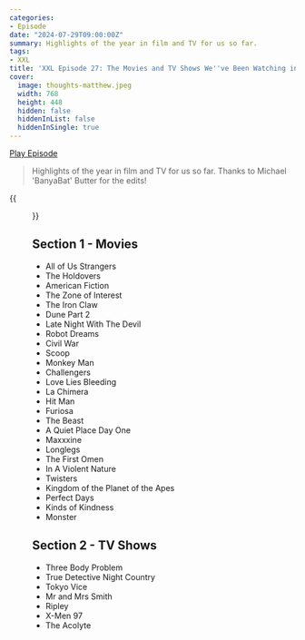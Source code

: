 ```yaml
---
categories:
- Episode
date: "2024-07-29T09:00:00Z"
summary: Highlights of the year in film and TV for us so far.
tags:
- XXL
title: 'XXL Episode 27: The Movies and TV Shows We''ve Been Watching in 2024 (So Far)'
cover: 
  image: thoughts-matthew.jpeg
  width: 768
  height: 448
  hidden: false
  hiddenInList: false
  hiddenInSingle: true
---
```


[Play Episode](https://www.patreon.com/posts/xxl-episode-27-109001915)
> Highlights of the year in film and TV for us so far. Thanks to Michael 'BanyaBat' Butter for the edits!

{{<figure 
    src="thoughts-matthew.jpeg" 
    alt="Thoughts Matthew" 
    caption="Image Credit: melmer">}}

## Section 1 - Movies

- All of Us Strangers
- The Holdovers
- American Fiction
- The Zone of Interest 
- The Iron Claw
- Dune Part 2 
- Late Night With The Devil 
- Robot Dreams
- Civil War
- Scoop
- Monkey Man
- Challengers
- Love Lies Bleeding
- La Chimera
- Hit Man
- Furiosa
- The Beast
- A Quiet Place Day One
- Maxxxine 
- Longlegs 
- The First Omen
- In A Violent Nature
- Twisters
- Kingdom of the Planet of the Apes
- Perfect Days
- Kinds of Kindness
- Monster

## Section 2 - TV Shows

- Three Body Problem
- True Detective Night Country
- Tokyo Vice
- Mr and Mrs Smith
- Ripley
- X-Men 97
- The Acolyte